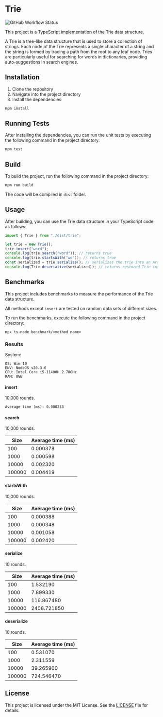 # Trie

![GitHub Workflow Status](https://img.shields.io/github/actions/workflow/status/zhelvis/trie/node.js.yml)

This project is a TypeScript implementation of the Trie data structure.

A Trie is a tree-like data structure that is used to store a collection of strings. Each node of the Trie represents a single character of a string and the string is formed by tracing a path from the root to any leaf node. Tries are particularly useful for searching for words in dictionaries, providing auto-suggestions in search engines.

## Installation

1. Clone the repository
1. Navigate into the project directory
1. Install the dependencies:

```bash
npm install
```

## Running Tests

After installing the dependencies, you can run the unit tests by executing the following command in the project directory:

```bash
npm test
```

## Build

To build the project, run the following command in the project directory:

```bash
npm run build
```

The code will be compiled in `dist` folder.

## Usage

After building, you can use the Trie data structure in your TypeScript code as follows:

```typescript
import { Trie } from "./dist/trie";

let trie = new Trie();
trie.insert("word");
console.log(trie.search("word")); // returns true
console.log(trie.startsWith("wo")); // returns true
const serialized = trie.serialize(); // serializes the trie into an ArrayBuffer
console.log(Trie.deserialize(serialized)); // returns restored Trie instance
```

## Benchmarks

This project includes benchmarks to measure the performance of the Trie data structure.

All methods except `insert` are tested on random data sets of different sizes.

To run the benchmarks, execute the following command in the project directory:

```
npx ts-node benchmark/<method name>
```

### Results

System:

```
OS: Win 10
ENV: NodeJS v20.3.0
CPU: Intel Core i5-11400H 2.70GHz
RAM: 8GB
```

#### insert

10,000 rounds.

```
Average time (ms): 0.000233
```

#### search

10,000 rounds.

| Size   | Average time (ms) |
| ------ | ----------------- |
| 100    | 0.000378          |
| 1000   | 0.000598          |
| 10000  | 0.002320          |
| 100000 | 0.004419          |

#### startsWith

10,000 rounds.

| Size   | Average time (ms) |
| ------ | ----------------- |
| 100    | 0.000388          |
| 1000   | 0.000348          |
| 10000  | 0.001058          |
| 100000 | 0.002420          |

#### serialize

10 rounds.

| Size   | Average time (ms) |
| ------ | ----------------- |
| 100    | 1.532190          |
| 1000   | 7.899330          |
| 10000  | 116.867480        |
| 100000 | 2408.721850       |

#### deserialize

10 rounds.

| Size   | Average time (ms) |
| ------ | ----------------- |
| 100    | 0.531070          |
| 1000   | 2.311559          |
| 10000  | 39.265900         |
| 100000 | 724.546470        |

## License

This project is licensed under the MIT License. See the [LICENSE](LICENSE) file for details.
